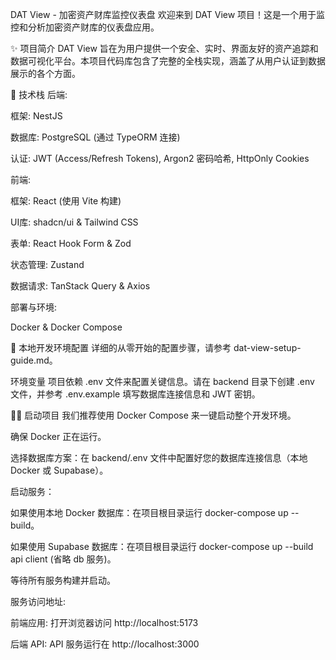 DAT View - 加密资产财库监控仪表盘
欢迎来到 DAT View 项目！这是一个用于监控和分析加密资产财库的仪表盘应用。

✨ 项目简介
DAT View 旨在为用户提供一个安全、实时、界面友好的资产追踪和数据可视化平台。本项目代码库包含了完整的全栈实现，涵盖了从用户认证到数据展示的各个方面。

🚀 技术栈
后端:

框架: NestJS

数据库: PostgreSQL (通过 TypeORM 连接)

认证: JWT (Access/Refresh Tokens), Argon2 密码哈希, HttpOnly Cookies

前端:

框架: React (使用 Vite 构建)

UI库: shadcn/ui & Tailwind CSS

表单: React Hook Form & Zod

状态管理: Zustand

数据请求: TanStack Query & Axios

部署与环境:

Docker & Docker Compose

🔧 本地开发环境配置
详细的从零开始的配置步骤，请参考 dat-view-setup-guide.md。

环境变量
项目依赖 .env 文件来配置关键信息。请在 backend 目录下创建 .env 文件，并参考 .env.example 填写数据库连接信息和 JWT 密钥。

🏃‍♂️ 启动项目
我们推荐使用 Docker Compose 来一键启动整个开发环境。

确保 Docker 正在运行。

选择数据库方案：在 backend/.env 文件中配置好您的数据库连接信息（本地 Docker 或 Supabase）。

启动服务：

如果使用本地 Docker 数据库：在项目根目录运行 docker-compose up --build。

如果使用 Supabase 数据库：在项目根目录运行 docker-compose up --build api client (省略 db 服务)。

等待所有服务构建并启动。

服务访问地址:

前端应用: 打开浏览器访问 http://localhost:5173

后端 API: API 服务运行在 http://localhost:3000